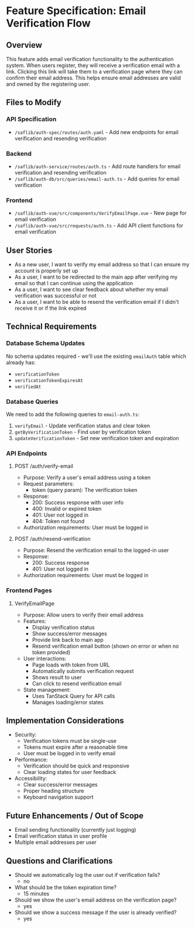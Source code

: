# Feature Specification: Email Verification Flow

## Overview

This feature adds email verification functionality to the authentication system. When users register, they will receive a verification email with a link. Clicking this link will take them to a verification page where they can confirm their email address. This helps ensure email addresses are valid and owned by the registering user.

## Files to Modify

### API Specification

- `/saflib/auth-spec/routes/auth.yaml` - Add new endpoints for email verification and resending verification

### Backend

- `/saflib/auth-service/routes/auth.ts` - Add route handlers for email verification and resending verification
- `/saflib/auth-db/src/queries/email-auth.ts` - Add queries for email verification

### Frontend

- `/saflib/auth-vue/src/components/VerifyEmailPage.vue` - New page for email verification
- `/saflib/auth-vue/src/requests/auth.ts` - Add API client functions for email verification

## User Stories

- As a new user, I want to verify my email address so that I can ensure my account is properly set up
- As a user, I want to be redirected to the main app after verifying my email so that I can continue using the application
- As a user, I want to see clear feedback about whether my email verification was successful or not
- As a user, I want to be able to resend the verification email if I didn't receive it or if the link expired

## Technical Requirements

### Database Schema Updates

No schema updates required - we'll use the existing `emailAuth` table which already has:

- `verificationToken`
- `verificationTokenExpiresAt`
- `verifiedAt`

### Database Queries

We need to add the following queries to `email-auth.ts`:

1. `verifyEmail` - Update verification status and clear token
2. `getByVerificationToken` - Find user by verification token
3. `updateVerificationToken` - Set new verification token and expiration

### API Endpoints

1. POST /auth/verify-email

   - Purpose: Verify a user's email address using a token
   - Request parameters:
     - token (query param): The verification token
   - Response:
     - 200: Success response with user info
     - 400: Invalid or expired token
     - 401: User not logged in
     - 404: Token not found
   - Authorization requirements: User must be logged in

2. POST /auth/resend-verification

   - Purpose: Resend the verification email to the logged-in user
   - Response:
     - 200: Success response
     - 401: User not logged in
   - Authorization requirements: User must be logged in

### Frontend Pages

1. VerifyEmailPage

   - Purpose: Allow users to verify their email address
   - Features:
     - Display verification status
     - Show success/error messages
     - Provide link back to main app
     - Resend verification email button (shown on error or when no token provided)
   - User interactions:
     - Page loads with token from URL
     - Automatically submits verification request
     - Shows result to user
     - Can click to resend verification email
   - State management:
     - Uses TanStack Query for API calls
     - Manages loading/error states

## Implementation Considerations

- Security:
  - Verification tokens must be single-use
  - Tokens must expire after a reasonable time
  - User must be logged in to verify email
- Performance:
  - Verification should be quick and responsive
  - Clear loading states for user feedback
- Accessibility:
  - Clear success/error messages
  - Proper heading structure
  - Keyboard navigation support

## Future Enhancements / Out of Scope

- Email sending functionality (currently just logging)
- Email verification status in user profile
- Multiple email addresses per user

## Questions and Clarifications

- Should we automatically log the user out if verification fails?
  - no
- What should be the token expiration time?
  - 15 minutes
- Should we show the user's email address on the verification page?
  - yes
- Should we show a success message if the user is already verified?
  - yes
